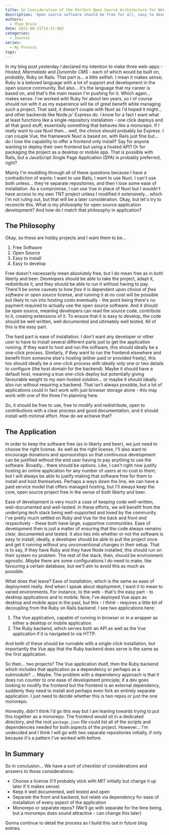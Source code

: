 ```yaml
---
title: In Consideration of the Perfect Open Source Architecture for Web-based Apps
description: 'Open source software should be free for all, easy to develop and easy to deploy'
authors:
  - Thom Bruce
date: 2021-08-21T14:51:08Z
categories:
  - Journal
series:
  - My Process
tags:
---
```


In my blog post yesterday I declared my intention to make three web-apps - _Hosted_, _Marmalade_ and _Dynamite CMS_ - each of which would be built on, _probably_, Ruby on Rails. That part is... a little selfish. I mean it makes sense; Ruby is a beloved language with a lot of support and development in the open source community. But also... it's the language that my career is based on, and that's the main reason I'm pushing for it. Which again... makes sense. I've worked with Ruby for about ten years, so I of course should run with it as my experience will be of great benefit while managing such a project. That said, it doesn't couple with Nuxt as I'd hoped it might... and other backends like Node.js' Express do. I know for a fact I want what at least functions like a single-repository installation - one click deploys and all that good stuff; essentially something that behaves like a monorepo. If I really want to use Nuxt then... well, the choice should probably be Express. I can couple Vue, the framework Nuxt is based on, with Rails just fine but... do I lose the capability to offer a frontend only install? Say for anyone wanting to deploy their own frontend but using a hosted API? Or for packaging the project as a desktop or mobile app. That is possible with Rails, but a JavaScript Single Page Application (SPA) is probably preferred, right?

Mainly I'm muddling through all of these questions because I have a contradiction of wants: I want to use Rails, I want to use Nuxt. I can't use both unless... they're separate repositories, and then I lose some ease of installation. As a compromise, I can use Vue in place of Nuxt but I wouldn't have access to my own TNT project unless I modified it extensively... which I'm not ruling out, but that will be a later consideration. Okay, but let's try to reconcile this. What is my philosophy for open source application development? And how do I match that philosophy in application?

## The Philosophy

Okay, so these are hobby projects and I want them to be...

1. Free Software
2. Open Source
3. Easy to install
4. Easy to develop

Free doesn't necessarily mean absolutely free, but I do mean free as in both liberty and beer. Developers should be able to take the project, adapt it, redistribute it, and they should be able to run it without having to pay. There'll be some caveats to how _free_ it is dependent upon choice of _free software_ or _open source_ license, and running it at no cost will be possible but likely to run into hosting costs eventually - the point being there's no payment required to actually use the open source software. And it should be open source, meaning developers can read the source code, contribute to it, creating extensions of it. To ensure that it is easy to develop, the code should be well written, well documented and ultimately well tested. All of this is the easy part.

The hard part is ease of installation. I don't want any developer or other user to have to install several different parts just to get the application running. If they want to host and run the software, this should ideally be a one-click process. Similarly, if they want to run the frontend elsewhere and benefit from someone else's hosting (either paid or provided freely), this too should ideally be a one-click process with ideally only one or two details to configure (the host domain for the backend). Maybe it should have a default host, meaning a true one-click deploy but potentially giving favourable weight to my own hosted solution... or maybe it should ideally also run without requiring a backend. That isn't always possible, but a lot of applications could in fact work with just browser storage alone - this may work with one of the three I'm planning here.

So, it should be free to use, free to modify and redistribute, open to contributions with a clear process and good documentation, and it should install with minimal effort. How do we achieve that?

## The Application

In order to keep the software free (as in liberty and beer), we just need to choose the right license. As well as the right license, I'll also want to encourage donations and sponsorships so that continuous development can be justified without the end user having to pay anything to use the software. Broadly... there should be options. Like, I can't right now justify hosting an online application for any number of users at no cost to them; but I will always be able to justify making that software free for them to install and host themselves. Perhaps a ways down the line, we can have a paid service model that offers managed hosting, but I'll always keep the core, open source project free in the sense of both liberty and beer.

Ease of development is very much a case of keeping code well-written, well-documented and well-tested. In these efforts, we will benefit from the underlying tech stack being well-supported and loved by the community. I've pretty much settled on Ruby and Vue for the back and front end respectively - these both have large, supportive communities. Ease of development then is just a matter of ensuring that the code always remains clear, documented and tested. It also ties into whether or not the software is easy to install; ideally, a developer should be able to pull the project once and get it running without any unconventional changes in their setup. That is to say, if they have Ruby and they have Node installed, this should run on their system no problem. The rest of the stack, then, should be environment agnostic. _Maybe_ there are some configurations I do need to make, like favouring a certain database, but we'll aim to avoid this as much as possible.

What does that leave? Ease of installation, which is the same as ease of deployment really. And when I speak about deployment, I want it to mean to varied environments. For instance, to the web - that's the easy part - to desktop applications and to mobile. Now, I've deployed Vue apps as desktop and mobile apps in the past, but this - _I think_ - requires a little bit of decoupling from the Ruby on Rails backend. I see two applications here:

1. The Vue application, capable of running in browser or in a wrapper as either a desktop or mobile application.
2. The Ruby backend, which serves both an API as well as the Vue application if it is navigated to via HTTP.

And both of these should be runnable with a single-click installation, but importantly the Vue app that the Ruby backend does serve is the same as the first application.

So then... two projects? The Vue application itself, then the Ruby backend which includes that application as a dependency or perhaps as a submodule? ... Maybe. The problem with a dependency approach is that it does run counter to one ease of development principle; if a dev goes looking to modify the frontend but the frontend is an external dependency, suddenly they need to install and perhaps even fork an entirely separate application. I just need to decide whether this is two repos or just the one monorepo.

Honestly, didn't think I'd go this way but I am leaning towards trying to put this together as a monorepo. The frontend would sit in a dedicated directory, and the root `package.json` file could list all of the scripts and dependencies needed for both aspects of the project. However... I'm undecided and I think I will go with two separate repositories initially, if only because it's a pattern I've worked with before.

## In Summary

So in conclusion... We have a sort of checklist of considerations and answers to those considerations:

- Choose a license (I'll probably stick with MIT initially but change it up later if it makes sense)
- Keep it well documented, well tested and open
- Separate the front and backend, but relate via dependency for ease of installation of every aspect of the application
- Monorepo or separate repos? (We'll go with separate for the time being, but a monorepo does sound attractive - can change this later)

Gonna continue to detail the process as I build this out in future blog entries.